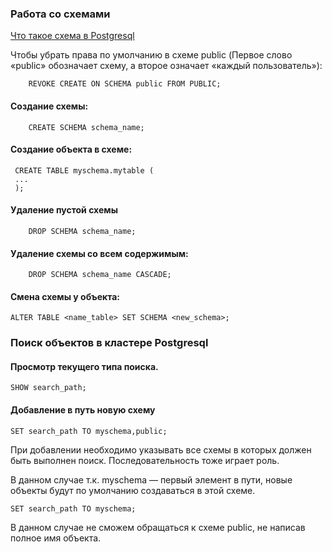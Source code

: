 ### Работа со схемами

[Что такое схема в Postgresql](https://github.com/Aleksey-10081967/Postgresql-study/blob/main/psql_query/schemas/teor_schema.md)

Чтобы убрать права по умолчанию в схеме public (Первое слово «public» обозначает схему, а второе означает «каждый пользователь»):

     	REVOKE CREATE ON SCHEMA public FROM PUBLIC; 
     
 #### Создание схемы:
 
     	CREATE SCHEMA schema_name;
     
 #### Создание объекта в схеме:
 
	 CREATE TABLE myschema.mytable (
	 ...
	 );

#### Удаление пустой схемы
     
    	DROP SCHEMA schema_name;
   
#### Удаление схемы со всем содержимым:
     
    	DROP SCHEMA schema_name CASCADE;
    
#### Смена схемы у объекта:
  
   	ALTER TABLE <name_table> SET SCHEMA <new_schema>;
	
### Поиск объектов в кластере Postgresql

#### Просмотр текущего типа поиска.

	SHOW search_path;   	
   
#### Добавление в путь новую схему

	SET search_path TO myschema,public;
	
При добавлении необходимо указывать все схемы в которых должен быть выполнен поиск. Последовательность тоже играет роль.

В данном случае т.к. myschema — первый элемент в пути, новые объекты будут по умолчанию создаваться в этой схеме.

	SET search_path TO myschema;
	
В данном случае не сможем обращаться к схеме public, не написав полное имя объекта.


